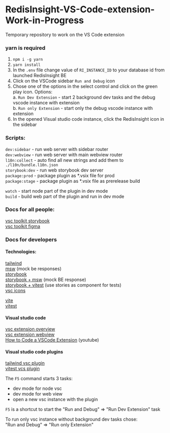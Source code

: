 # RedisInsight-VS-Code-extension-Work-in-Progress

Temporary repository to work on the VS Code extension  

### yarn is required
1. `npm i -g yarn`
2. `yarn install`
3. In the `.env` file change value of `RI_INSTANCE_ID` to your database id from launched RedisInsight BE
4. Click on the VSCode sidebar `Run and Debug` icon
5. Chose one of the options in the select control and click on the green play icon. Options:  
  a. `Run Dev Extension` - start 2 background dev tasks and the debug vscode instance with extension  
  b. `Run only Extension` - start only the debug vscode instance with extension  
6. In the opened Visual studio code instance, click the RedisInsight icon in the sidebar  



### Scripts:  
`dev:sidebar` - run web server with sidebar router  
`dev:webview` - run web server with main webview router  
`l10n:collect` - auto find all new strings and add them to `./l10n/bundle.l10n.json`  
`storybook:dev` - run web storybook dev server  
`package:prod` - package plugin as *.vsix file for prod  
`package:stage` - package plugin as *.vsix file as prerelease build   

`watch` - start node part of the plugin in dev mode   
`build` - build web part of the plugin and run in dev mode  

### Docs for all people:
[vsc toolkit storybook](https://microsoft.github.io/vscode-webview-ui-toolkit/)  
[vsc toolkit figma](https://www.figma.com/file/PYCyGCOqN7gCFRnoPnbgqH/Visual-Studio-Code-Toolkit-(Community)?type=design&node-id=1-2&mode=design&t=IfTmvBc9Bh8KuMTy-0) 

### Docs for developers
#### Technologies:
[tailwind](https://tailwindcss.com/)  
[msw](https://mswjs.io/) (mock be responses)  
[storybook ](https://storybook.js.org/)  
[storybook + msw](https://github.com/mswjs/msw-storybook-addon) (mock BE response)   
[storybook + vitest](https://storybook.js.org/addons/@storybook/testing-react) (use stories as component for tests)   
[vsc icons](https://react-icons.github.io/react-icons/icons?name=vsc)  

[vite](https://vitejs.dev/)  
[vitest](https://vitest.dev/)  

#### Visual studio code
[vsc extension overview](https://code.visualstudio.com/api/extension-guides/overview)  
[vsc extension webview ](https://code.visualstudio.com/api/extension-guides/webview)  
[How to Code a VSCode Extension](https://youtu.be/a5DX5pQ9p5M) (youtube)   
 

#### Visual studio code plugins
[tailwind vsc plugin](https://marketplace.visualstudio.com/items?itemName=bradlc.vscode-tailwindcss)   
[vitest vcs plugin](https://marketplace.visualstudio.com/items?itemName=ZixuanChen.vitest-explorer)  

The `F5` command starts 3 tasks:  
  * dev mode for node vsc  
  * dev mode for web view  
  * open a new vsc instance with the plugin  

`F5` is a shortcut to start the "Run and Debug" => "Run Dev Extension" task  

To run only vsc instance without background dev tasks chose:  
  "Run and Debug" => "Run only Extension"  

